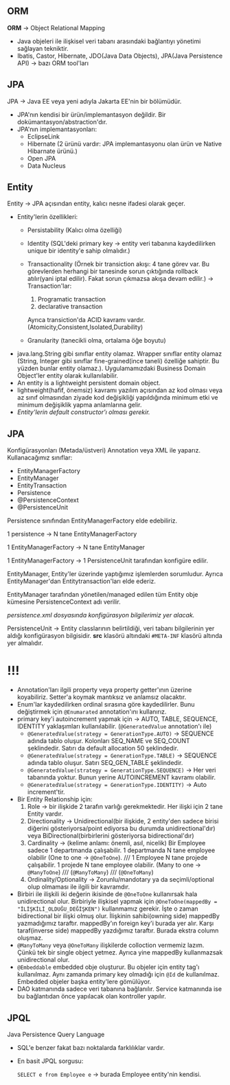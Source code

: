 ## ORM
__ORM__ -> Object Relational Mapping
- Java objeleri ile ilişkisel veri tabanı arasındaki bağlantıyı yönetimi sağlayan tekniktir.
- Ibatis, Castor, Hibernate, JDO(Java Data Objects), JPA(Java Persistence API) -> bazı ORM tool'ları

## JPA
JPA -> Java EE veya yeni adıyla Jakarta EE'nin bir bölümüdür.
* JPA'nın kendisi bir ürün/implemantasyon değildir. Bir dokümantasyon/abstraction'dır.
* JPA'nın implemantasyonları:
	* EclipseLink
	* Hibernate (2 ürünü vardır: JPA implemantasyonu olan ürün ve Native Hibarnate ürünü.)
	* Open JPA
	* Data Nucleus

## Entity
Entity -> JPA açısından entity, kalıcı nesne ifadesi olarak geçer.
- Entity'lerin özellikleri:
	- Persistability (Kalıcı olma özelliği)
	- Identity (SQL'deki primary key -> entity veri tabanına kaydedilirken unique bir identity'e sahip olmalıdır.)
	- Transactionality (Örnek bir transiction akışı: 4 tane görev var. Bu görevlerden herhangi bir tanesinde sorun çıktığında rollback atılır(yani iptal edilir). Fakat sorun çıkmazsa akışa devam edilir.) -> Transaction'lar:
		1. Programatic transaction
		2. declarative transaction
   
		Ayrıca transiction'da ACID kavramı vardır. (Atomicity,Consistent,Isolated,Durability)
	- Granularity (tanecikli olma, ortalama öğe boyutu)
- java.lang.String gibi sınıflar entity olamaz. Wrapper sınıflar entity olamaz (String, Integer gibi sınıflar fine-grained(ince taneli) özelliğe sahiptir. Bu yüzden bunlar entity olamaz.). Uygulamamızdaki Business Domain Object'ler entity olarak kullanılabilir.
- An entity is a lightweight persistent domain object.
- lightweight(hafif, önemsiz) kavramı yazılım açısından az kod olması veya az sınıf olmasından ziyade kod değişikliği yapıldığında minimum etki ve minimum değişiklik yapma anlamlarına gelir.
- _Entity'lerin default constructor'ı olması gerekir._

## JPA
Konfigürasyonları (Metada/üstveri) Annotation veya XML ile yaparız.
Kullanacağımız sınıflar:
- EntityManagerFactory
- EntityManager
- EntityTransaction
- Persistence
- @PersistenceContext
- @PersistenceUnit

Persistence sınıfından EntityManagerFactory elde edebiliriz.

1 persistence -> N tane EntityManagerFactory

1 EntityManagerFactory -> N tane EntityManager 

1 EntityManagerFactory -> 1 PersistenceUnit tarafından konfigüre edilir.

EntityManager, Entity'ler üzerinde yaptığımız işlemlerden sorumludur. Ayrıca EntityManager'dan Entitytransaction'ları elde ederiz.

EntityManager tarafından yönetilen/managed edilen tüm Entity obje kümesine PersistenceContext adı verilir.

*persistence.xml dosyasında konfigürasyon bilgilerimiz yer alacak.*

PersistenceUnit -> Entity classlarının belirtildiği, veri tabanı bilgilerinin yer aldığı konfigürasyon bilgisidir.  **src** klasörü altındaki `#META-INF` klasörü altında yer almalıdır.


# !!!
- Annotation'ları ilgili property veya property getter'ının üzerine koyabiliriz. Setter'a koymak mantıksız ve anlamsız olacaktır.
- Enum'lar kaydedilirken ordinal sırasına göre kaydedilirler. Bunu değiştirmek için `@Enumarated` annotation'ını kullanırız.
- primary key'i autoincrement yapmak için -> AUTO, TABLE, SEQUENCE, IDENTITY yaklaşımları kullanılabilir. (`@GeneratedValue` annotation'ı ile)
	- `@GeneratedValue(strategy = GenerationType.AUTO)` -> SEQUENCE adında tablo oluşur. Kolonları SEQ_NAME ve SEQ_COUNT şeklindedir. Satırı da default allocation 50 şeklindedir.
	- `@GeneratedValue(strategy = GenerationType.TABLE)` -> SEQUENCE adında tablo oluşur. Satırı SEQ_GEN_TABLE şeklindedir.
	- `@GeneratedValue(strategy = GenerationType.SEQUENCE)` -> Her veri tabanında yoktur. Bunun yerine AUTOINCREMENT kavramı olabilir. 
	- `@GeneratedValue(strategy = GenerationType.IDENTITY)` -> Auto increment'tir.
- Bir Entity Relationship için:
	1. Role -> bir ilişkide 2 tarafın varlığı gerekmektedir. Her ilişki için 2 tane Entity vardır.
	2. Directionality -> Unidirectional(bir ilişkide, 2 entity'den sadece birisi diğerini gösteriyorsa/point ediyorsa bu durumda unidirectional'dır) veya BiDirectional(birbirlerini gösteriyorsa bidirectional'dır)
	3. Cardinality -> (kelime anlamı: önemli, asıl, nicelik) Bir Employee sadece 1 departmanda çalışabilir. 1 departmanda N tane employee olabilir (One to one -> `@OneToOne`). /// 1 Employee N tane projede çalışabilir. 1 projede N tane employee olabilir. (Many to one -> `@ManyToOne`) /// (`@ManyToMany`) /// (`@OneToMany`)
	4. Ordinality/Optionality -> Zorunlu/mandotary ya da seçimli/optional olup olmaması ile ilgili bir kavramdır.
- Birbiri ile ilişkili iki değerin ikisinde de `@OneToOne` kullanırsak hala unidirectional olur. Birbiriyle ilişkisel yapmak için `@OneToOne(mappedBy = "İLİŞKİLİ_OLDUĞU_DEĞİŞKEN")` kullanmamız gerekir. İşte o zaman bidirectional bir ilişki olmuş olur. İlişkinin sahibi(owning side) mappedBy yazmadığımız taraftır. mappedBy'ın foreign key'i burada yer alır. Karşı taraf(inverse side) mappedBy yazdığımız taraftır. Burada ekstra column oluşmaz.
- `@ManyToMany` veya `@OneToMany` ilişkilerde colloction vermemiz lazım. Çünkü tek bir single object yetmez.  Ayrıca yine mappedBy kullanmazsak unidirectional olur.
- `@Embeddable` embedded obje oluşturur. Bu objeler için entity tag'ı kullanılmaz. Aynı zamanda primary key olmadığı için `@Id` de kullanılmaz. Embedded objeler başka entity'lere gömülüyor.
- DAO katmanında sadece veri tabanına bağlanılır. Service katmanında ise bu bağlantıdan önce yapılacak olan kontroller yapılır.

## JPQL
Java Persistence Query Language
- SQL'e benzer fakat bazı noktalarda farklılıklar vardır.
-  En basit JPQL sorgusu:
	
	`SELECT e from Employee e` -> burada Employee entity'nin kendisi.
	